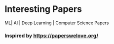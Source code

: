 # Interesting Papers

ML| AI | Deep Learning | Computer Science Papers 


### Inspired by https://paperswelove.org/ 
